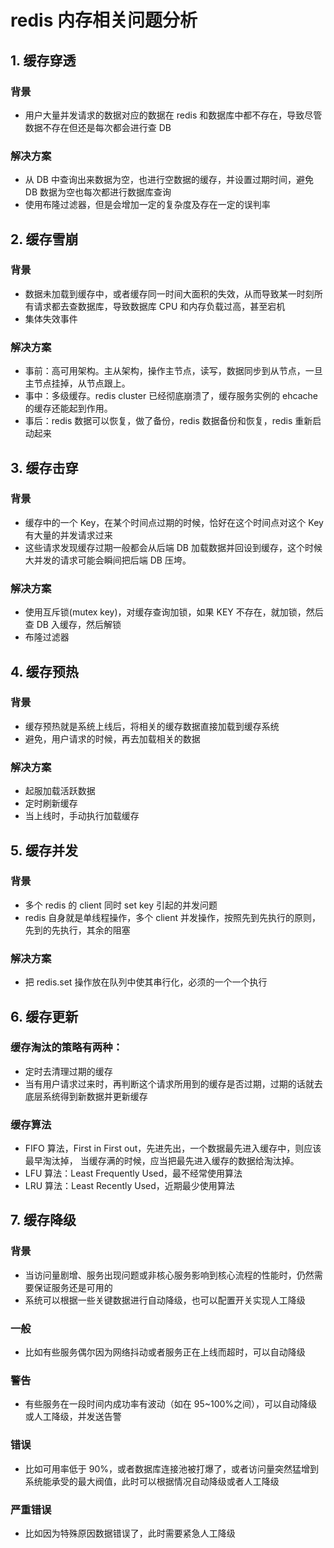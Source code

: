 # redis 内存相关问题分析

## 1. 缓存穿透

### 背景

- 用户大量并发请求的数据对应的数据在 redis 和数据库中都不存在，导致尽管数据不存在但还是每次都会进行查 DB

### 解决方案

- 从 DB 中查询出来数据为空，也进行空数据的缓存，并设置过期时间，避免 DB 数据为空也每次都进行数据库查询
- 使用布隆过滤器，但是会增加一定的复杂度及存在一定的误判率

## 2. 缓存雪崩

### 背景

- 数据未加载到缓存中，或者缓存同一时间大面积的失效，从而导致某一时刻所有请求都去查数据库，导致数据库 CPU 和内存负载过高，甚至宕机
- 集体失效事件

### 解决方案

- 事前：高可用架构。主从架构，操作主节点，读写，数据同步到从节点，一旦主节点挂掉，从节点跟上。
- 事中：多级缓存。redis cluster 已经彻底崩溃了，缓存服务实例的 ehcache 的缓存还能起到作用。
- 事后：redis 数据可以恢复，做了备份，redis 数据备份和恢复，redis 重新启动起来

## 3. 缓存击穿

### 背景

- 缓存中的一个 Key，在某个时间点过期的时候，恰好在这个时间点对这个 Key 有大量的并发请求过来
- 这些请求发现缓存过期一般都会从后端 DB 加载数据并回设到缓存，这个时候大并发的请求可能会瞬间把后端 DB 压垮。

### 解决方案

- 使用互斥锁(mutex key)，对缓存查询加锁，如果 KEY 不存在，就加锁，然后查 DB 入缓存，然后解锁
- 布隆过滤器

## 4. 缓存预热

### 背景

- 缓存预热就是系统上线后，将相关的缓存数据直接加载到缓存系统
- 避免，用户请求的时候，再去加载相关的数据

### 解决方案

- 起服加载活跃数据
- 定时刷新缓存
- 当上线时，手动执行加载缓存

## 5. 缓存并发

### 背景

- 多个 redis 的 client 同时 set key 引起的并发问题
- redis 自身就是单线程操作，多个 client 并发操作，按照先到先执行的原则，先到的先执行，其余的阻塞

### 解决方案

- 把 redis.set 操作放在队列中使其串行化，必须的一个一个执行

## 6. 缓存更新

### 缓存淘汰的策略有两种：

- 定时去清理过期的缓存
- 当有用户请求过来时，再判断这个请求所用到的缓存是否过期，过期的话就去底层系统得到新数据并更新缓存

### 缓存算法

- FIFO 算法，First in First out，先进先出，一个数据最先进入缓存中，则应该最早淘汰掉，
  当缓存满的时候，应当把最先进入缓存的数据给淘汰掉。
- LFU 算法：Least Frequently Used，最不经常使用算法
- LRU 算法：Least Recently Used，近期最少使用算法

## 7. 缓存降级

### 背景

- 当访问量剧增、服务出现问题或非核心服务影响到核心流程的性能时，仍然需要保证服务还是可用的
- 系统可以根据一些关键数据进行自动降级，也可以配置开关实现人工降级

### 一般

- 比如有些服务偶尔因为网络抖动或者服务正在上线而超时，可以自动降级

### 警告

- 有些服务在一段时间内成功率有波动（如在 95~100%之间），可以自动降级或人工降级，并发送告警

### 错误

- 比如可用率低于 90%，或者数据库连接池被打爆了，或者访问量突然猛增到系统能承受的最大阀值，此时可以根据情况自动降级或者人工降级

### 严重错误

- 比如因为特殊原因数据错误了，此时需要紧急人工降级
